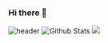 ### Hi there 👋

![header](https://capsule-render.vercel.app/api?type=slice&color=gradient&height=100&section=footer&text=Hi%20There&fontSize=100)
![Github Stats](https://github-readme-stats.vercel.app/api?username=biud436&show_icons=true)
<img src="https://img.shields.io/badge/Java-3766AB?style=flat-square&logo=Python&logoColor=white"/>


<!--
**Choi-HyunHo/Choi-HyunHo** is a ✨ _special_ ✨ repository because its `README.md` (this file) appears on your GitHub profile.

Here are some ideas to get you started:

- 🔭 I’m currently working on ...
- 🌱 I’m currently learning ...
- 👯 I’m looking to collaborate on ...
- 🤔 I’m looking for help with ...
- 💬 Ask me about ...
- 📫 How to reach me: ...
- 😄 Pronouns: ...
- ⚡ Fun fact: ...
-->
